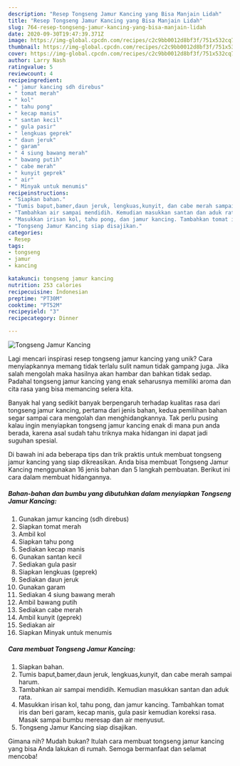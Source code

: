```yaml
---
description: "Resep Tongseng Jamur Kancing yang Bisa Manjain Lidah"
title: "Resep Tongseng Jamur Kancing yang Bisa Manjain Lidah"
slug: 764-resep-tongseng-jamur-kancing-yang-bisa-manjain-lidah
date: 2020-09-30T19:47:39.371Z
image: https://img-global.cpcdn.com/recipes/c2c9bb0012d8bf3f/751x532cq70/tongseng-jamur-kancing-foto-resep-utama.jpg
thumbnail: https://img-global.cpcdn.com/recipes/c2c9bb0012d8bf3f/751x532cq70/tongseng-jamur-kancing-foto-resep-utama.jpg
cover: https://img-global.cpcdn.com/recipes/c2c9bb0012d8bf3f/751x532cq70/tongseng-jamur-kancing-foto-resep-utama.jpg
author: Larry Nash
ratingvalue: 5
reviewcount: 4
recipeingredient:
- " jamur kancing sdh direbus"
- " tomat merah"
- " kol"
- " tahu pong"
- " kecap manis"
- " santan kecil"
- " gula pasir"
- " lengkuas geprek"
- " daun jeruk"
- " garam"
- " 4 siung bawang merah"
- " bawang putih"
- " cabe merah"
- " kunyit geprek"
- " air"
- " Minyak untuk menumis"
recipeinstructions:
- "Siapkan bahan."
- "Tumis baput,bamer,daun jeruk, lengkuas,kunyit, dan cabe merah sampai harum."
- "Tambahkan air sampai mendidih. Kemudian masukkan santan dan aduk rata."
- "Masukkan irisan kol, tahu pong, dan jamur kancing. Tambahkan tomat iris dan beri garam, kecap manis, gula pasir kemudian koreksi rasa. Masak sampai bumbu meresap dan air menyusut."
- "Tongseng Jamur Kancing siap disajikan."
categories:
- Resep
tags:
- tongseng
- jamur
- kancing

katakunci: tongseng jamur kancing 
nutrition: 253 calories
recipecuisine: Indonesian
preptime: "PT30M"
cooktime: "PT52M"
recipeyield: "3"
recipecategory: Dinner

---
```



![Tongseng Jamur Kancing](https://img-global.cpcdn.com/recipes/c2c9bb0012d8bf3f/751x532cq70/tongseng-jamur-kancing-foto-resep-utama.jpg)

Lagi mencari inspirasi resep tongseng jamur kancing yang unik? Cara menyiapkannya memang tidak terlalu sulit namun tidak gampang juga. Jika salah mengolah maka hasilnya akan hambar dan bahkan tidak sedap. Padahal tongseng jamur kancing yang enak seharusnya memiliki aroma dan cita rasa yang bisa memancing selera kita.



Banyak hal yang sedikit banyak berpengaruh terhadap kualitas rasa dari tongseng jamur kancing, pertama dari jenis bahan, kedua pemilihan bahan segar sampai cara mengolah dan menghidangkannya. Tak perlu pusing kalau ingin menyiapkan tongseng jamur kancing enak di mana pun anda berada, karena asal sudah tahu triknya maka hidangan ini dapat jadi suguhan spesial.


Di bawah ini ada beberapa tips dan trik praktis untuk membuat tongseng jamur kancing yang siap dikreasikan. Anda bisa membuat Tongseng Jamur Kancing menggunakan 16 jenis bahan dan 5 langkah pembuatan. Berikut ini cara dalam membuat hidangannya.

<!--inarticleads1-->

##### Bahan-bahan dan bumbu yang dibutuhkan dalam menyiapkan Tongseng Jamur Kancing:

1. Gunakan  jamur kancing (sdh direbus)
1. Siapkan  tomat merah
1. Ambil  kol
1. Siapkan  tahu pong
1. Sediakan  kecap manis
1. Gunakan  santan kecil
1. Sediakan  gula pasir
1. Siapkan  lengkuas (geprek)
1. Sediakan  daun jeruk
1. Gunakan  garam
1. Sediakan  4 siung bawang merah
1. Ambil  bawang putih
1. Sediakan  cabe merah
1. Ambil  kunyit (geprek)
1. Sediakan  air
1. Siapkan  Minyak untuk menumis




<!--inarticleads2-->

##### Cara membuat Tongseng Jamur Kancing:

1. Siapkan bahan.
1. Tumis baput,bamer,daun jeruk, lengkuas,kunyit, dan cabe merah sampai harum.
1. Tambahkan air sampai mendidih. Kemudian masukkan santan dan aduk rata.
1. Masukkan irisan kol, tahu pong, dan jamur kancing. Tambahkan tomat iris dan beri garam, kecap manis, gula pasir kemudian koreksi rasa. Masak sampai bumbu meresap dan air menyusut.
1. Tongseng Jamur Kancing siap disajikan.




Gimana nih? Mudah bukan? Itulah cara membuat tongseng jamur kancing yang bisa Anda lakukan di rumah. Semoga bermanfaat dan selamat mencoba!
